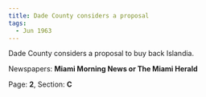 ```yaml
---  
title: Dade County considers a proposal  
tags:  
  - Jun 1963  
---  
```

  
Dade County considers a proposal to buy back Islandia.  
  
Newspapers: **Miami Morning News or The Miami Herald**  
  
Page: **2**, Section: **C** 
